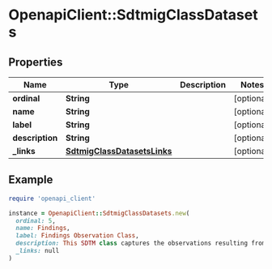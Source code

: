 # OpenapiClient::SdtmigClassDatasets

## Properties

| Name | Type | Description | Notes |
| ---- | ---- | ----------- | ----- |
| **ordinal** | **String** |  | [optional] |
| **name** | **String** |  | [optional] |
| **label** | **String** |  | [optional] |
| **description** | **String** |  | [optional] |
| **_links** | [**SdtmigClassDatasetsLinks**](SdtmigClassDatasetsLinks.md) |  | [optional] |

## Example

```ruby
require 'openapi_client'

instance = OpenapiClient::SdtmigClassDatasets.new(
  ordinal: 5,
  name: Findings,
  label: Findings Observation Class,
  description: This SDTM class captures the observations resulting from planned evaluations to address specific tests or questions such as laboratory tests, ECG testing, and questions listed on questionnaires. (Source: CDISC Controlled Terminology, GNRLOBSC, C103373, 2018-06-29),
  _links: null
)
```

